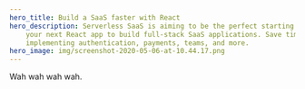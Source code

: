 ```yaml
---
hero_title: Build a SaaS faster with React
hero_description: Serverless SaaS is aiming to be the perfect starting point for
    your next React app to build full-stack SaaS applications. Save time and skip
    implementing authentication, payments, teams, and more.
hero_image: img/screenshot-2020-05-06-at-10.44.17.png
---
```


Wah wah wah wah.
